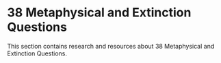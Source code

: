 # 38 Metaphysical and Extinction Questions

This section contains research and resources about 38 Metaphysical and Extinction Questions.
